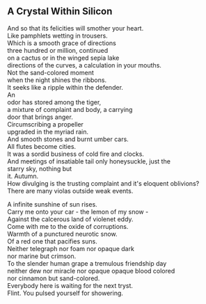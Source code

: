 A Crystal Within Silicon
------------------------
And so that its felicities will smother your heart.  
Like pamphlets wetting in trousers.  
Which is a smooth grace of directions  
three hundred or million, continued  
on a cactus or in the winged sepia lake  
directions of the curves, a calculation in your mouths.  
Not the sand-colored moment  
when the night shines the ribbons.  
It seeks like a ripple within the defender.  
An  
odor has stored among the tiger,  
a mixture of complaint and body, a carrying  
door that brings anger.  
Circumscribing a propeller  
upgraded in the myriad rain.  
And smooth stones and burnt umber cars.  
All flutes become cities.  
It was a sordid business of cold fire and clocks.  
And meetings of insatiable tail only honeysuckle, just the  
starry sky, nothing but  
it. Autumn.  
How divulging is the trusting complaint and it's eloquent oblivions?  
There are many violas outside weak events.  
  
A infinite sunshine of sun rises.  
Carry me onto your car - the lemon of my snow -  
Against the calcerous land of violenet eddy.  
Come with me to the oxide of corruptions.  
Warmth of a punctured neurotic snow.  
Of a red one that pacifies suns.  
Neither telegraph nor foam nor opaque dark  
nor marine but crimson.  
To the slender human grape a tremulous friendship day  
neither dew nor miracle nor opaque opaque blood colored  
nor cinnamon but sand-colored.  
Everybody here is waiting for the next tryst.  
Flint. You pulsed yourself for showering.  
